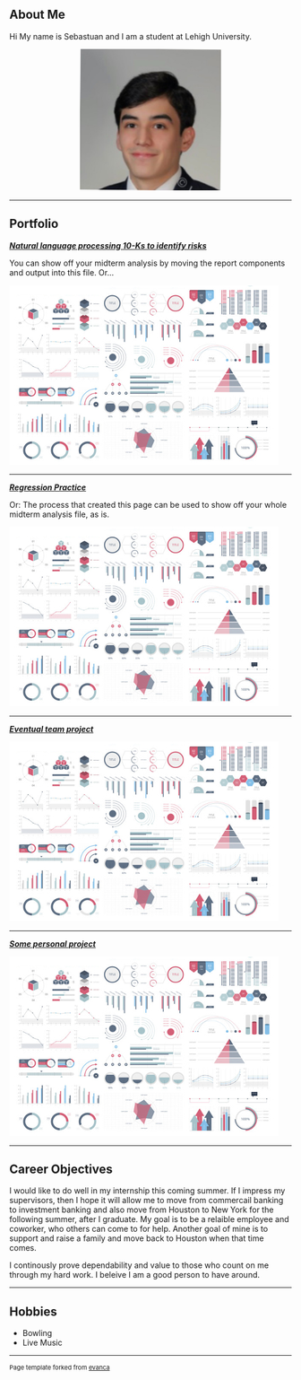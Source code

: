 ## About Me

Hi My name is Sebastuan and I am a student at Lehigh University. 

<!-- Upload your own photo and change the path -->

<p style="text-align:center;">
  <img class="img-circle" src="/images/face.jpeg" width="50%">
</p>

---

## Portfolio

<!-- You can link to other websites, PDFs in this repo, and other pages in this repo -->

_**[Natural language processing 10-Ks to identify risks](analysis_report)**_

You can show off your midterm analysis by moving the report components and output into this file. Or...

<img src="images/dummy_thumbnail.jpg?raw=true"/>

---

_**[Regression Practice](regression)**_

Or: The process that created this page can be used to show off your whole midterm analysis file, as is.

<img src="images/dummy_thumbnail.jpg?raw=true"/>

---

_**[Eventual team project](https://sebastianstoneham.github.io/sebfitzromano/)**_

<img src="images/dummy_thumbnail.jpg?raw=true"/>

---

_**[Some personal project](/pdf/sample_presentation.pdf)**_

<img src="images/dummy_thumbnail.jpg?raw=true"/>

---

## Career Objectives

I would like to do well in my internship this coming summer. If I impress my supervisors, then I hope it will allow me to move from commercail banking to investment banking and also move from Houston to New York for the following summer, after I graduate. My goal is to be a relaible employee and coworker, who others can come to for help. Another goal of mine is to support and raise a family and move back to Houston when that time comes. 

I continously prove dependability and value to those who count on me through my hard work. I beleive I am a good person to have around. 

---

## Hobbies

- Bowling
- Live Music

---
<p style="font-size:11px">Page template forked from <a href="https://github.com/evanca/quick-portfolio">evanca</a></p>
<!-- Remove above link if you don't want to attibute -->
